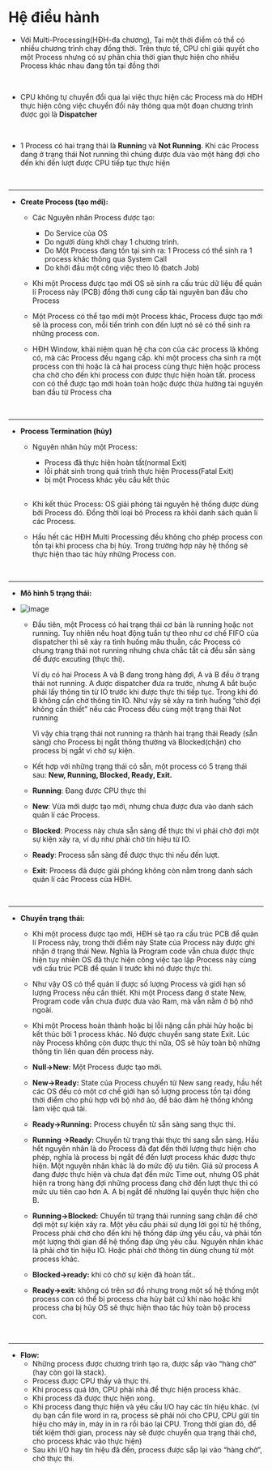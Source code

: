 # Hệ điều hành

- Với Multi-Processing(HĐH-đa chương), Tại một thời điểm có thể có nhiều chương trình chạy đồng thời. Trên thực tế, CPU chỉ giải quyết cho một Process nhưng có sự phân chia thời gian thực hiện cho nhiều Process khác nhau đang tồn tại đồng thời
</br>

- CPU không tự chuyển đổi qua lại việc thực hiện các Process mà do HĐH thực hiện công việc chuyển đổi này thông qua một đoạn chương trình được gọi là **Dispatcher**
</br>

- 1 Process có hai trạng thái là **Runnin**g và **Not Running**. Khi các Process đang ở trạng thái Not running thì chúng được đưa vào một hàng đợi cho đến khi đến lượt được CPU tiếp tục thực hiện
</br>

***

- **Create Process (tạo mới):**
  - Các Nguyên nhân Process được tạo:
    - Do Service của OS
    - Do người dùng khởi chạy 1 chương trình.
    - Do Một Process đang tồn tại sinh ra: 1 Process có thể sinh ra 1 process khác thông qua System Call
    - Do khởi đầu một công việc theo lô (batch Job)

  - Khi một Process được tạo mới OS sẽ sinh ra cấu trúc dữ liệu để quản lí Process này (PCB) đồng thời cung cấp tài nguyên ban đầu cho Process
    </br>

  - Một Process có thể tạo mới một Process khác, Process được tạo mới sẽ là process con, mỗi tiến trình con đến lượt nó sẽ có thể sinh ra những process con.
    </br>

  - HĐH Window, khái niệm quan hệ cha con của các process là không có, mà các Process đều ngang cấp. khi một process cha sinh ra một process con thì hoặc là cả hai process cùng thực hiện hoặc process cha chờ cho đến khi process con được thực hiện hoàn tất. process con có thể được tạo mới hoàn toàn hoặc được thừa hưởng tài nguyên ban đầu từ Process cha
</br>

***

- **Process Termination (hủy)**
  - Nguyên nhân hủy một Process:
    - Process đã thực hiện hoàn tất(normal Exit)
    - lỗi phát sinh trong quá trình thực hiện Process(Fatal Exit)
    - bị một Process khác yêu cầu kết thúc
    </br>

  - Khi kết thúc Process: OS giải phóng tài nguyên hệ thống được dùng bởi Process đó. Đồng thời loại bỏ Process ra khỏi danh sách quản lí các Process.
    </br>

  - Hầu hết các HĐH Multi Processing đều không cho phép process con tồn tại khi process cha bị hủy. Trong trường hợp này hệ thống sẽ thực hiện thao tác hủy những Process con.
</br>

***

- **Mô hình 5 trạng thái:**

- ![image](https://user-images.githubusercontent.com/43572616/187833928-737a8601-d005-453e-8d47-fa174b087ad4.png)

  - Đầu tiên, một Process có hai trạng thái cơ bản là running hoặc not running. Tuy nhiên nếu hoạt động tuần tự theo như cơ chế FIFO của dispatcher thì sẽ xảy ra tình huống mâu thuẫn, các Process có chung trạng thái not running nhưng chưa chắc tất cả đều sẵn sàng để được excuting (thực thi).
    </br>

    Ví dụ có hai Process A và B đang trong hàng đợi, A và B đều ở trạng thái not running. A được dispatcher đưa ra trước, nhưng A bắt buộc phải lấy thông tin từ IO trước khi được thực thi tiếp tục. Trong khi đó B không cần chờ thông tin IO. Như vậy sẽ xảy ra tình huống “chờ đợi không cần thiết” nếu các Process đều cùng một trạng thái Not running
    </br>

    Vì vậy chia trạng thái not running ra thành hai trạng thái Ready (sẵn sàng) cho Process bị ngắt thông thường và Blocked(chặn) cho process bị ngắt vì chờ sự kiện.
    </br>

  - Kết hợp với những trạng thái có sẵn, một process có 5 trạng thái sau: **New, Running, Blocked, Ready, Exit.**
    </br>

  - **Running**: Đang được CPU thực thi
    </br>

  - **New**: Vừa mới dược tạo mới, nhưng chưa được đưa vào danh sách quản lí các Process.
    </br>

  - **Blocked**: Process này chưa sẵn sàng để thực thi vì phải chờ đợi một sự kiện xảy ra, ví dụ như phải chờ tín hiệu từ IO.
    </br>

  - **Ready**: Process sẵn sàng để được thực thi nếu đến lượt.
    </br>

  - **Exit**: Process đã được giải phóng không còn nằm trong danh sách quản lí các Process của HĐH.
</br>

***

- **Chuyển trạng thái:**
  - Khi một process được tạo mới, HĐH sẽ tạo ra cấu trúc PCB để quản lí Process này, trong thời điểm này State của Process này được ghi nhận ở trạng thái New. Nghĩa là Program code vẫn chưa được thực hiện tuy nhiên OS đã thực hiện công việc tạo lập Process này cùng với cấu trúc PCB để quản lí trước khi nó được thực thi.
    </br>

  - Như vậy OS có thể quản lí được số lượng Process và giới hạn số lượng Process nếu cần thiết. Khi một Process đang ở state New, Program code vẫn chưa được đưa vào Ram, mà vẫn nằm ở bộ nhớ ngoài.
    </br>

  - Khi một Process hoàn thành hoặc bị lỗi nặng cần phải hủy hoặc bị kết thúc bởi 1 process khác. Nó được chuyển sang state Exit. Lúc này Process không còn được thực thi nữa, OS sẽ hủy toàn bộ những thông tin liên quan đến process này.
    </br>

  - **Null->New**: Một Process được tạo mới.
    </br>

  - **New->Ready:** State của Process chuyển từ New sang ready, hầu hết các OS đều có một cơ chế giới hạn số lượng process tồn tại đồng thời điểm cho phù hợp với bộ nhớ ảo, để bảo đảm hệ thống không làm việc quá tải.
    </br>

  - **Ready->Running:** Process chuyển từ sẵn sàng sang thực thi.
    </br>

  - **Running ->Ready:** Chuyển từ trạng thái thực thi sang sẵn sàng. Hầu hết nguyên nhân là do Process đã đạt đến thời lượng thực hiện cho phép, nghĩa là process bị ngắt để đến lượt process khác được thực hiện. Một nguyên nhân khác là do mức độ ưu tiên. Giả sử process A đang được thực hiện và chưa đạt đến mức Time out, nhưng OS phát hiện ra trong hàng đợi những process đang chờ đến lượt thực thi có mức ưu tiên cao hơn A. A bị ngắt để nhường lại quyền thực hiện cho B.
    </br>

  - **Running->Blocked:** Chuyển từ trạng thái running sang chặn để chờ đợi một sự kiện xảy ra. Một yêu cầu phải sử dụng lời gọi từ hệ thống, Process phải chờ cho đến khi hệ thống đáp ứng yêu cầu, và phải tốn một lượng thời gian để hệ thống đáp ứng yêu cầu. Nguyên nhân khác là phải chờ tín hiệu IO. Hoặc phải chờ thông tin dùng chung từ một process khác.
    </br>

  - **Blocked->ready:** khi có chờ sự kiện đã hoàn tất..
    </br>

  - **Ready->exit:** không có trên sơ đồ nhưng trong một số hệ thống một process con có thể bị process cha hủy bát cứ khi nào hoặc khi process cha bị hủy OS sẽ thực hiện thao tác hủy toàn bộ process con.
</br>

***

- **Flow:**
  - Những process được chương trình tạo ra, được sắp vào “hàng chờ” (hay còn gọi là stack).
  - Process được CPU thấy và thực thi.
  - Khi process quá lớn, CPU phải nhả để thực hiện process khác.
  - Khi process đã được thực hiện xong.
  - Khi process đang thực hiện và yêu cầu I/O hay các tín hiệu khác. (ví dụ bạn cần file word in ra, process sẽ phải nói cho CPU, CPU gửi tín hiệu cho máy in, máy in in ra rồi báo lại CPU. Trong thời gian đó, để tiết kiệm thời gian, process này sẽ được chuyển qua trạng thái chờ, cho process khác vào thực hiện)
  - Sau khi I/O hay tín hiệu đã đến, process được sắp lại vào “hàng chờ”, chờ thực thi.
